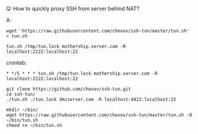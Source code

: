 Q: How to quickly proxy SSH from server behind NAT?

A:

```
wget 'https://raw.githubusercontent.com/chexov/ssh-tun/master/tun.sh' > tun.sh

tun.sh /tmp/tun.lock mothership.server.com -R localhost:2222:localhost:22
```

crontab:

```
* */5 * * * tun.sh /tmp/tun.lock mothership.server.com -R localhost:2222:localhost:22
```


```
git clone https://github.com/chexov/ssh-tun.git
cd ssh-tun/
./tun.sh ./tun.lock dmzserver.com -R localhost:4422:localhost:22

```

```
mkdir ~/bin/
wget https://raw.githubusercontent.com/chexov/ssh-tun/master/tun.sh -O ~/bin/tun.sh
chmod +x ~/bin/tun.sh

```
